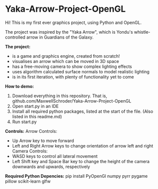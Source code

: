 # Yaka-Arrow-Project-OpenGL

Hi! This is my first ever graphics project, using Python and OpenGL.

The project was inspired by the "Yaka Arrow", which is Yondu's whistle-controlled arrow in Guardians of the Galaxy.

**The project:**
- is a game and graphics engine, created from scratch!
- visualises an arrow which can be moved in 3D space
- has a free-moving camera to show complex lighting effects
- uses algorithm calculated surface normals to model realistic lighting
- is in its first iteration, with plenty of functionality yet to come

**How to demo:**
1. Download everything in this repository. That is, github.com/MaxwellSchroder/Yaka-Arrow-Project-OpenGL
2. Open start.py in an IDE
3. Install all required python packages, listed at the start of the file. (Also listed in this readme.md)
4. Run start.py

**Controls:**
Arrow Controls:
- Up Arrow key to move forward
- Left and Right Arrow keys to change orientation of arrow left and right
Camera Controls:
- WASD keys to control all lateral movement
- Left Shift key and Space Bar key to change the height of the camera downwards and upwards, respectively

**Required Python Depencies:**
pip install PyOpenGl numpy pyrr pygame pillow scikit-learn glfw
